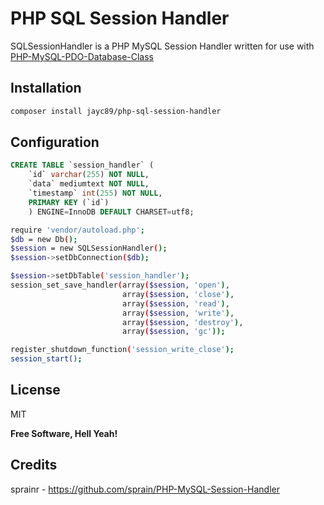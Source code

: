 PHP SQL Session Handler
=========

SQLSessionHandler is a PHP MySQL Session Handler written for use with [PHP-MySQL-PDO-Database-Class](https://github.com/jayc89/php-mysql-pdo-database-class)

Installation
--------------

```sh
composer install jayc89/php-sql-session-handler
```

Configuration
--------------

```sql
CREATE TABLE `session_handler` (
    `id` varchar(255) NOT NULL,
    `data` mediumtext NOT NULL,
    `timestamp` int(255) NOT NULL,
    PRIMARY KEY (`id`)
    ) ENGINE=InnoDB DEFAULT CHARSET=utf8;
```

```sh
require 'vendor/autoload.php';
$db = new Db();
$session = new SQLSessionHandler();
$session->setDbConnection($db);

$session->setDbTable('session_handler');
session_set_save_handler(array($session, 'open'),
                         array($session, 'close'),
                         array($session, 'read'),
                         array($session, 'write'),
                         array($session, 'destroy'),
                         array($session, 'gc'));

register_shutdown_function('session_write_close');
session_start();

```


License
----

MIT


**Free Software, Hell Yeah!**


Credits
-----------

sprainr - https://github.com/sprain/PHP-MySQL-Session-Handler

